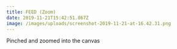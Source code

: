 ```yaml
---
title: FEED (Zoom)
date: 2019-11-21T15:42:51.867Z
image: /images/uploads/screenshot-2019-11-21-at-16.42.31.png
---
```

Pinched and zoomed into the canvas
